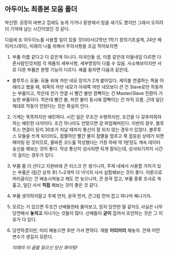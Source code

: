 
## 아두이노 최종본 모음 폴더

박신영: 굉장히 바쁘고 집에도 늦게 가거나 동방에서 밤을 새기도 했지만 그래서 오히려 더 기억에 남는 시간이었던 것 같다.

다음에 또 아두이노를 사용할 일이 있을 것이라서(2학년 1학기 창의기초설계, 24년 메이커스데이), 미래의 나를 위해서 주의사항을 조금 적어보자면

1. 부품 이름 같다고 다 같은게 아니다. 미국인들 성, 이름 같은데 미들네임 다르면 다른사람인것처럼 각 제품의 세부사항, 세부명칭이 다를 수 있음.
  사소해보이지만 서로 다른 부품은 분명 기능이 다르다. 예를 들자면 다음과 같은데,
  - 블루투스 모듈: 모듈 위에 까만 네모 장치가 2개 붙어있다. 케이블 연결하는 쪽을 아래라고 했을 때, 위쪽의 까만 네모가 아래쪽 까만 네모보다 큰 건 Slave로만 작동하는 부품이고, 작은데 전기 연결 시 빨간 불만 깜빡이는 건 Master/Slave 전환이 가능한 부품이다. 작은데 빨간 불, 파란 불이 동시에 깜빡이는 건 아직 모름. 근데 일단 제대로 작동이 안된다는 것은 확실히 안다.

2. 기계는 똑똑하지만 예민하다. 시킨 일은 무조건 수행하지만, 조건을 다 갖추어줘야하는 예민한 녀석이다. 조건 하나라도 안맞으면 걍 파업해버린다.
   이번의 경우, 블루투스 연결이 된지 30초가 지날 때까지 통신이 잘 되지 않는 경우가 있었다. 블루투스 모듈을 쓰게 되더라도, 점멸하던 빨간 불이
   점멸을 멈추고 쭉 점등된 상태가 되면 페어링 된 것이므로, 올바른 코드를 작성했다는 가정 하에 약 1분정도 계속 데이터 송신을 해보는 것이 좋다.
   막상 통신이 성사되면 되게 잘되는데, 성사되기까지 시간이 걸리는 경우가 있다.

3. 부품 좀 더 산다고 지원비에 큰 리스크 안 생기니까, 주제 내에서 사용할 가치가 있는 부품은 (팀간 상의 후) 1~2개씩 더 넉넉히 사서 실험해보는 것이 좋다.
   이론으로 머리굴리는 건 배송시켜놓고 해도 안 늦으니까, 큰 윤곽 잡고, 부품 종류 조사로 쓱 훑고, 일단 사서 **직접** 해보는 것이 좋은 것 같다.

4. 부품 생각하지말고 주제 먼저, 윤곽 먼저, 큰그림 먼저 잡고 하나씩 해나가자.
5. 모르는 거 있으면 무조건 선배들한테 물어보고, 믿자
   당연한 말 같아도 사실은 너무 당연해서 **놓치고** 지나가는 것들이 많다. 선배들이 **굳이** 집어서 조언하는 것은 그 이유가 다 있다.

6. 당연하겠지만, 미리 해놓으면 후반 가서 편하다. 제발 **미리미리** 해놓자. 언제 어떤 변수가 생길지 모른다.

   *미래의 이 글을 읽으신 당신 화이팅!*

